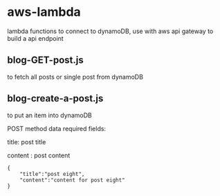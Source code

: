 # aws-lambda
lambda functions to connect to dynamoDB, use with aws api gateway to build a api endpoint


## blog-GET-post.js
to fetch all posts or single post from dynamoDB


## blog-create-a-post.js
to put an item into dynamoDB

POST method data required fields: 

title: post title  

content : post content
```
{
	"title":"post eight",
	"content":"content for post eight"
}
```
